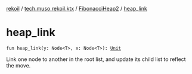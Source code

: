 [rekoil](../../index.md) / [tech.muso.rekoil.ktx](../index.md) / [FibonacciHeap2](index.md) / [heap_link](./heap_link.md)

# heap_link

`fun heap_link(y: Node<T>, x: Node<T>): `[`Unit`](https://kotlinlang.org/api/latest/jvm/stdlib/kotlin/-unit/index.html)

Link one node to another in the root list,
and update its child list to reflect the move.

